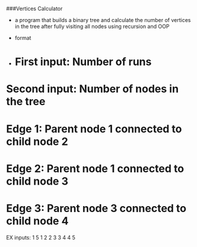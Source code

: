###Vertices Calculator
* a program that builds a binary tree and calculate the number of vertices in the tree after fully visiting all nodes using recursion and OOP

* format
* # First input: Number of runs
# Second input: Number of nodes in the tree
# Edge 1: Parent node 1 connected to child node 2
# Edge 2: Parent node 1 connected to child node 3
# Edge 3: Parent node 3 connected to child node 4

EX inputs:
1
5
1 2
2 3
3 4
4 5
